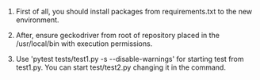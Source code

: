 1. First of all, you should install packages from requirements.txt to the new environment.

2. After, ensure geckodriver from root of repository placed in the /usr/local/bin with execution permissions.

3. Use 'pytest tests/test1.py -s --disable-warnings' for starting test from test1.py. You can start test/test2.py changing it in the command.
